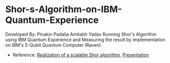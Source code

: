 # Shor-s-Algorithm-on-IBM-Quantum-Experience
Developed By:
Pinakin Padalia
Amitabh Yadav
Running Shor's Algorithm using IBM Quantum Experience and Measuring the result by implementation on IBM's 5-Qubit Quantum Computer (Raven).
- Reference: [Realization of a scalable Shor algorithm](https://arxiv.org/abs/1507.08852), [Presentation](http://amitabhyadav.github.io/files/shor_final.pdf)
